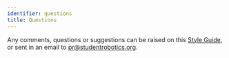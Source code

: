 ```yaml
---
identifier: questions
title: Questions
---
```


Any comments, questions or suggestions can be raised on this 
[Style Guide](//github.com/srobo/style/issues), or sent in an email to 
[pr@studentrobotics.org](mailto:pr@studentrobotics.org).